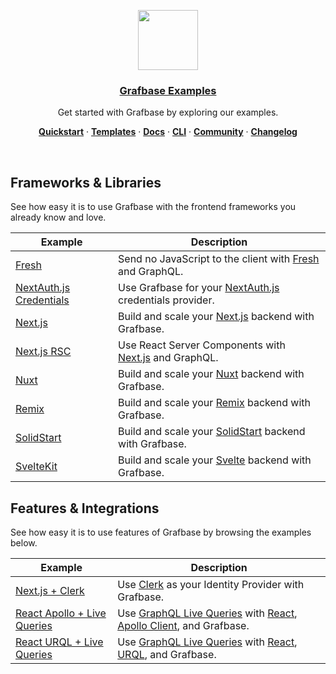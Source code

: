 <p align="center">
  <a href="https://grafbase.com">
    <img src="https://grafbase.com/images/other/grafbase-logo-circle.png" height="96">
    <h3 align="center">Grafbase Examples</h3>
  </a>
</p>

<p align="center">
 Get started with Grafbase by exploring our examples.
</p>

<p align="center">
  <a href="https://grafbase.com/docs/quickstart/get-started"><strong>Quickstart</strong></a> ·
  <a href="/templates"><strong>Templates</strong></a> ·
  <a href="https://grafbase.com/docs"><strong>Docs</strong></a> ·
  <a href="https://grafbase.com/cli"><strong>CLI</strong></a> ·
  <a href="https://grafbase.com/community"><strong>Community</strong></a> ·
  <a href="https://grafbase.com/changelog"><strong>Changelog</strong></a>
</p>

<br/>

## Frameworks & Libraries

See how easy it is to use Grafbase with the frontend frameworks you already know and love.

| Example                                                     | Description                                                                                       |
| ----------------------------------------------------------- | ------------------------------------------------------------------------------------------------- |
| [Fresh](/examples/fresh)                                    | Send no JavaScript to the client with [Fresh](https://grafbase.com/frameworks/fresh) and GraphQL. |
| [NextAuth.js Credentials](/examples/nextauthjs-credentials) | Use Grafbase for your [NextAuth.js](https://nextauth.js.org) credentials provider.                |
| [Next.js](/examples/nextjs)                                 | Build and scale your [Next.js](https://grafbase.com/frameworks/nextjs) backend with Grafbase.     |
| [Next.js RSC](/examples/nextjs-rsc)                         | Use React Server Components with [Next.js](https://grafbase.com/frameworks/nextjs) and GraphQL.   |
| [Nuxt](/examples/nuxt)                                      | Build and scale your [Nuxt](https://grafbase.com/frameworks/nuxt) backend with Grafbase.          |
| [Remix](/examples/remix)                                    | Build and scale your [Remix](https://grafbase.com/frameworks/remix) backend with Grafbase.        |
| [SolidStart](/examples/solid-start)                         | Build and scale your [SolidStart](https://start.solidjs.com) backend with Grafbase.               |
| [SvelteKit](/examples/sveltekit)                            | Build and scale your [Svelte](https://grafbase.com/frameworks/sveltekit) backend with Grafbase.   |

## Features & Integrations

See how easy it is to use features of Grafbase by browsing the examples below.

| Example                                                    | Description                                                                                                                                                                              |
| ---------------------------------------------------------- | ---------------------------------------------------------------------------------------------------------------------------------------------------------------------------------------- |
| [Next.js + Clerk](/examples/nextjs-clerk)                  | Use [Clerk](https://clerk.dev/integrations/grafbase) as your Identity Provider with Grafbase.                                                                                            |
| [React Apollo + Live Queries](/examples/react-apollo-live) | Use [GraphQL Live Queries](https://grafbase.com/docs/realtime/live-queries) with [React](https://reactjs.org), [Apollo Client](https://www.apollographql.com/docs/react/), and Grafbase. |
| [React URQL + Live Queries](/examples/react-urql-live)     | Use [GraphQL Live Queries](https://grafbase.com/docs/realtime/live-queries) with [React](https://reactjs.org/), [URQL](https://formidable.com/open-source/urql/), and Grafbase.          |
